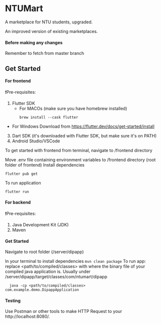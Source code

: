 # NTUMart

A marketplace for NTU students, upgraded.


An improved version of existing marketplaces.

#### Before making any changes 
Remember to fetch from master branch

## Get Started 

#### For frontend
❗Pre-requisites: 
1. Flutter SDK
   - For MACOs (make sure you have homebrew installed) 
     ```
     brew install --cask flutter
     ```
  - For Windows
     Download from https://flutter.dev/docs/get-started/install 
3. Dart SDK (it's downloaded with Flutter SDK, but make sure it's on PATH)
4. Android Studio/VSCode

To get started with frontend from terminal, navigate to /frontend directory 

Move .env file containing environment variables to /frontend directory (root folder of frontend) 
Install dependencies 
````
flutter pub get
````

To run application 
````
flutter run 
````
#### For backend
❗Pre-requisites: 
1. Java Development Kit (JDK)
2. Maven 

#### Get Started 
Navigate to root folder (/server/dipapp) 

In your terminal to install dependencies 
``
mvn clean package
``
To run app: replace <path/to/compiled/classes> with where the binary file of your compiled java application is. 
Usually under /server/dipapp/target/classes/com/ntumart/dipapp 
````
  java -cp <path/to/compiled/classes> com.example.demo.DipappApplication
````
#### Testing 

Use Postman or other tools to make HTTP Request to your http://localhost:8080/. 


